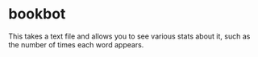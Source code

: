 # bookbot

This takes a text file and allows you to see various stats about it, such as the number of times each word appears.
